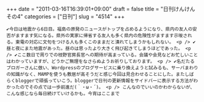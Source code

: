 +++
date = "2011-03-16T16:39:01+09:00"
draft = false
title = "日刊けんけん その4"
categories = ["日刊"]
slug = "4514"
+++


    ✔今日は地震から6日目。福島の原発のニュースがトップを占めるようになり、県内の友人の安否がますます気になる。県外の実家に帰省する友人も多く県内の危険性がますます示唆される。東電の対応に文句をつける人も多くこのままだと潰れてしまうかもしれない。 <p /> ✔昼と夜にまた地震があった。昼のは思ったより大きく飛び起きてしまうほどであった。 <p /> ✔ここ数日で周りでの枝野官房長官への期待が高まっている。会議や会見などお忙しいことはわかっていますが、どうかご無理をなさらぬようお祈りしております。 <p /> ✔名だたるブロガーさんに倣い、Wordpressのブログサービスに乗り換えようと試みるも、サーバまわりの知識がなく、MAMPを使うも敷居が高そうだと感じ今回は見合わせることにした。またしばらくbloggerで頑張っていこう。bloggerで日刊の更新情報をサイドバーに表示する方法がわかったのでその点では一歩前進だ(｀・ω・´)。 <p /> こんなのでいいのかわからないが、こんな感じなら毎日続けていけるかも。今宵はここまで
  

